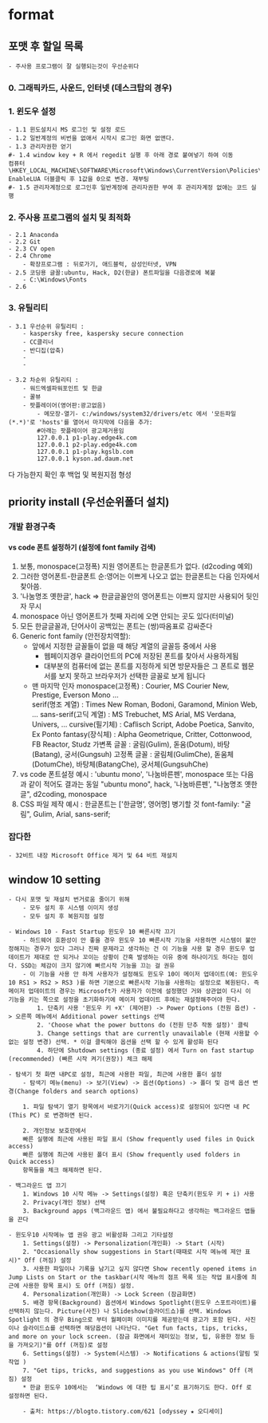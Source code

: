 # format


## 포맷 후 할일 목록
    - 주사용 프로그램이 잘 실행되는것이 우선순위다


### 0. 그래픽카드, 사운드, 인터넷 (데스크탑의 경우)
### 1. 윈도우 설정
    - 1.1 윈도설치시 MS 로그인 및 설정 로드
    - 1.2 일반계정의 비번을 없애서 시작시 로그인 화면 없앤다.
    - 1.3 관리자권한 얻기 
    #- 1.4 window key + R 에서 regedit 실행 후 아래 경로 붙여넣기 하여 이동
    컴퓨터\HKEY_LOCAL_MACHINE\SOFTWARE\Microsoft\Windows\CurrentVersion\Policies\System
    EnableLUA 더블클릭 후 1값을 0으로 변경. 재부팅
    #- 1.5 관리자계정으로 로그인후 일반계정에 관리자권한 부여 후 관리자계정 없애는 코드 실행

### 2. 주사용 프로그램의 설치 및 최적화
    - 2.1 Anaconda
    - 2.2 Git   
    - 2.3 CV open
    - 2.4 Chrome
        - 확장프로그램 : 뒤로가기, 애드블럭, 삼성인터넷, VPN
    - 2.5 코딩용 글꼴:ubuntu, Hack, D2(한글) 폰트파일을 다음경로에 복붙
        - C:\Windows\Fonts
    - 2.6


### 3. 유틸리티
    - 3.1 우선순위 유틸리티 : 
        - kaspersky free, kaspersky secure connection
        - CC클리너
        - 반디집(압축)
        - 
        -

    - 3.2 차순위 유틸리티 :
        - 워드엑셀파워포인트 및 한글
        - 꿀뷰
        - 팟플레이어(영어판:광고없음)
            - 메모장-열기- c:/windows/system32/drivers/etc 에서 '모든파일(*.*)'로 'hosts'를 열어서 마지막에 다음을 추가:
            #아래는 팟플레이어 광고제거용임
            127.0.0.1 p1-play.edge4k.com
            127.0.0.1 p2-play.edge4k.com
            127.0.0.1 p1-play.kgslb.com
            127.0.0.1 kyson.ad.daum.net

 다 가능한지 확인 후 백업 및 복원지점 형성         

## priority install (우선순위폴더 설치)
### 개발 환경구축
#### vs code 폰트 설정하기 (설정에 font family 검색)
1. 보통, monospace(고정폭) 지원 영어폰트는 한글폰트가 없다. (d2coding 예외)
2. 그러한 영어폰트-한글폰트 순:영어는 이쁘게 나오고 없는 한글폰트는 다음 인자에서 찾아씀. 
3. '나눔명조 옛한글', hack => 한글글꼴안의 영어폰트는 이쁘지 않지만 사용되어 뒷인자 무시
4. monospace 아닌 영어폰트가 첫째 자리에 오면 안되는 곳도 있다(터미널)
5. 모든 한글글꼴과, 단어사이 공백있는 폰트는 (쌍)따옴표로 감싸준다
6. Generic font family (안전장치역할):
    - 앞에서 지정한 글꼴들이 없을 때 해당 계열의 글꼴등 중에서 사용
        - 웹페이지경우 클라이언트의 PC에 저장된 폰트를 찾아서 사용하게됨
        - 대부분의 컴퓨터에 없는 폰트를 지정하게 되면 방문자들은 그 폰트로 웹문서를 보지 못하고 브라우저가 선택한 글꼴로 보게 됩니다
    - 맨 마지막 인자
        monospace(고정폭) : Courier, MS Courier New, Prestige, Everson Mono …    
        serif(명조 계열) : Times New Roman, Bodoni, Garamond, Minion Web, …
        sans-serif(고딕 계열) : MS Trebuchet, MS Arial, MS Verdana, Univers, …
        cursive(필기체) : Caflisch Script, Adobe Poetica, Sanvito, Ex Ponto
        fantasy(장식체) : Alpha Geometrique, Critter, Cottonwood, FB Reactor, Studz
        가변폭 글꼴 : 굴림(Gulim), 돋움(Dotum), 바탕(Batang), 궁서(Gungsuh)
        고정폭 글꼴 : 굴림체(GulimChe), 돋움체(DotumChe), 바탕체(BatangChe), 궁서체(GungsuhChe)
7. vs code 폰트설정 예시 :
    'ubuntu mono', '나눔바른펜', monospace
    또는 다음과 같이 적어도 결과는 동일
    "ubuntu mono", hack, '나눔바른펜', "나눔명조 옛한글", d2coding, monospace
8. CSS 파일 제작 예시 : 한글폰트는 ['한글명', 영어명] 병기할 것
    font-family: "굴림", Gulim, Arial, sans-serif;

### 잡다한 
    - 32비트 내장 Microsoft Office 제거 및 64 비트 재설치

## window 10 setting
    - 다시 포맷 및 재설치 번거로움 줄이기 위해
        - 모두 설치 후 시스템 이미지 생성
        - 모두 설치 후 복원지점 설정
    
    - Windows 10 - Fast Startup 윈도우 10 빠른시작 끄기
        - 하드웨어 호환성이 안 좋을 경우 윈도우 10 빠른시작 기능을 사용하면 시스템이 불안정해지는 경우가 있다 그러나 진짜 문제라고 생각하는 건 이 기능을 사용 할 경우 윈도우 업데이트가 제대로 안 되거나 꼬이는 상황이 간혹 발생하는 이유 중에 하나이기도 하다는 점이다. SSD는 체감이 크지 않기에 빠르시작 기능을 끄는 걸 권유
        - 이 기능을 사용 안 하게 사용자가 설정해도 윈도우 10이 메이저 업데이트(예: 윈도우 10 RS1 > RS2 > RS3 )를 하면 기본으로 빠른시작 기능을 사용하는 설정으로 복원된다. 즉 메이저 업데이트의 경우는 Microsoft가 사용자가 이전에 설정했던 거와 상관없이 다시 이 기능을 키는 쪽으로 설정을 초기화하기에 메이저 업데이트 후에는 재설정해주어야 한다.
            1. 단축키 사용 '윈도우 키 +X' (제어판) -> Power Options (전원 옵션) -> 오른쪽 메뉴에서 Additional power settings 선택
            2. 'Choose what the power buttons do (전원 단추 작동 설정)' 클릭
            3. Change settings that are currently unavailable (현재 사용할 수 없는 설정 변경) 선택. * 이걸 클릭해야 옵션을 선택 할 수 있게 활성화 된다
            4. 하단에 Shutdown settings (종료 설정) 에서 Turn on fast startup (recommended) (빠른 시작 켜기(권장)) 체크 해제

    - 탐색기 첫 화면 내PC로 설정, 최근에 사용한 파일, 최근에 사용한 폴더 설정
        - 탐색기 메뉴(menu) -> 보기(View) -> 옵션(Options) -> 폴더 및 검색 옵션 변경(Change folders and search options)

        1. 파일 탐색기 열기 항목에서 바로가기(Quick access)로 설정되어 있다면 내 PC (This PC) 로 변경하면 된다.

        2. 개인정보 보호란에서
        빠른 실행에 최근에 사용된 파일 표시 (Show frequently used files in Quick access)
        빠른 실행에 최근에 사용된 폴더 표시 (Show frequently used folders in Quick access)
        항목들을 체크 해제하면 된다.

    - 백그라운드 앱 끄기
        1. Windows 10 시작 메뉴 -> Settings(설정) 혹은 단축키(윈도우 키 + i) 사용  
        2. Privacy(개인 정보) 선택
        3. Background apps (백그라운드 앱) 에서 불필요하다고 생각하는 백그라운드 앱들을 끈다

    - 윈도우10 시작메뉴 앱 권유 광고 비활성화 그리고 기타설정
        1. Settings(설정) -> Personalization(개인화) -> Start (시작)
        2. "Occasionally show suggestions in Start(때때로 시작 메뉴에 제안 표시)" Off (꺼짐) 설정
        3. 사용한 파일이나 기록을 남기고 싶지 않다면 Show recently opened items in Jump Lists on Start or the taskbar(시작 메뉴의 점프 목록 또는 작업 표시줄에 최근에 사용한 항목 표시) 도 Off (꺼짐) 설정.
        4. Personalization(개인화) -> Lock Screen (잠금화면)
        5. 배경 항목(Background) 옵션에서 Windows Spotlight(윈도우 스포트라이트)를 선택하지 않는다. Picture(사진) 나 Slideshow(슬라이드쇼)를 선택. Windows Spotlight 의 경우 Bing으로 부터 월페이퍼 이미지를 제공받는데 광고가 포함 된다. 사진이나 슬라이드쇼를 선택하면 해당옵션이 나타난다. "Get fun facts, tips, tricks, and more on your lock screen. (잠금 화면에서 재미있는 정보, 팁, 유용한 정보 등을 가져오기)"를 Off (꺼짐)로 설정
        6. Settings(설정) -> System(시스템) -> Notifications & actions(알림 및 작업 )
        7. "Get tips, tricks, and suggestions as you use Windows" Off (꺼짐) 설정
        * 한글 윈도우 10에서는  ‘Windows 에 대한 팁 표시’로 표기하기도 한다. Off 로 설정하면 된다.

        - 출처: https://blogto.tistory.com/621 [odyssey ★ 오디세이]